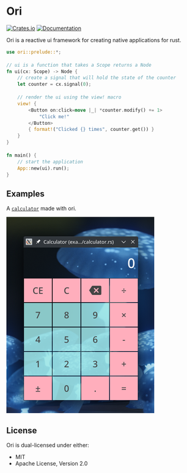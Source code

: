 # Ori
[![Crates.io](https://img.shields.io/crates/v/ori)](https://crates.io/crates/ori)
[![Documentation](https://img.shields.io/docsrs/ori)](https://docs.rs/ori/latest)

Ori is a reactive ui framework for creating native applications for rust.

```rust
use ori::prelude::*;

// ui is a function that takes a Scope returns a Node
fn ui(cx: Scope) -> Node {
    // create a signal that will hold the state of the counter
    let counter = cx.signal(0);

    // render the ui using the view! macro
    view! {
        <Button on:click=move |_| *counter.modify() += 1>
            "Click me!"
        </Button>
        { format!("Clicked {} times", counter.get()) }
    }
}

fn main() {
    // start the application
    App::new(ui).run();
}
```

## Examples
A [`calculator`](examples/calculator.rs) made with ori.

![Calculator image](assets/calculator.png)

## License
Ori is dual-licensed under either:
 - MIT
 - Apache License, Version 2.0
